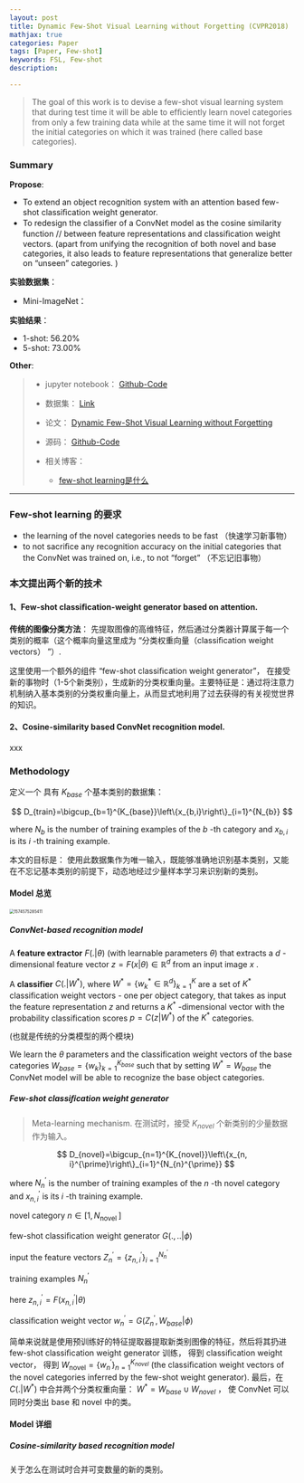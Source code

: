 ```yaml
---
layout: post
title: Dynamic Few-Shot Visual Learning without Forgetting (CVPR2018)
mathjax: true
categories: Paper
tags: [Paper, Few-shot]
keywords: FSL, Few-shot
description: 

---
```


> The goal of this work is to devise a few-shot visual learning system that during test time it will be able to efﬁciently learn novel categories from only a few training data while at the same time it will not forget the initial categories on which it was trained (here called base categories).
>



### Summary

**Propose**: 

- To extend an object recognition system with an attention based few-shot classiﬁcation weight generator.
- To redesign the classiﬁer of a ConvNet model as the cosine similarity function // between feature representations and classiﬁcation weight vectors. (apart from unifying the recognition of both novel and base categories, it also leads to feature representations that generalize better on “unseen” categories. )

**实验数据集**：  

- Mini-ImageNet： 

**实验结果**：

- 1-shot: 56.20%
- 5-shot: 73.00%

**Other**: 

> - jupyter notebook： [Github-Code](https://github.com/HX-idiot/Dynamic-Few-Shot-Visual-Learning-without-Forgetting)  
>
> - 数据集： [Link](https://mega.nz/#!rx0wGQyS!96sFlAr6yyv-9QQPCm5OBFbOm4XSD0t-HlmGaT5GaiE)  
> - 论文： [Dynamic Few-Shot Visual Learning without Forgetting](https://arxiv.org/pdf/1804.09458.pdf)  
> - 源码： [Github-Code](https://github.com/gidariss/FewShotWithoutForgetting)
> - 相关博客：
>   -  [few-shot learning是什么](https://blog.csdn.net/xhw205/article/details/79491649 )

---

### Few-shot learning 的要求

- the learning of the novel categories needs to be fast （快速学习新事物）
- to not sacriﬁce any recognition accuracy on the initial categories that the ConvNet was trained on, i.e., to not “forget”  （不忘记旧事物）

### 本文提出两个新的技术

#### 1、Few-shot classiﬁcation-weight generator based on attention.

**传统的图像分类方法**： 先提取图像的高维特征，然后通过分类器计算属于每一个类别的概率（这个概率向量这里成为 “分类权重向量（classiﬁcation weight vectors） ”）.  

这里使用一个额外的组件 “few-shot classiﬁcation weight generator”， 在接受新的事物时（1-5个新类别），生成新的分类权重向量。主要特征是：通过将注意力机制纳入基本类别的分类权重向量上，从而显式地利用了过去获得的有关视觉世界的知识。

#### 2、Cosine-similarity based ConvNet recognition model.

xxx



### Methodology

定义一个 具有 $K_{base}$ 个基本类别的数据集：    


$$
D_{train}=\bigcup_{b=1}^{K_{base}}\left\{x_{b,i}\right\}_{i=1}^{N_{b}}
$$


where $N_{b}$ is the number of training examples of the $b$ -th category and $x_{b, i}$ is its $i$ -th training example. 

本文的目标是： 使用此数据集作为唯一输入，既能够准确地识别基本类别，又能在不忘记基本类别的前提下，动态地经过少量样本学习来识别新的类别。

#### Model 总览

<img src="https://raw.githubusercontent.com/huangtao36/huangtao36.github.io/master/_posts/2019-11-24-FSL/assets/1574575285411.png" alt="1574575285411" style="zoom:50%;" />

##### ConvNet-based recognition model

A **feature extractor** $F(.| \theta)$ (with learnable parameters  $\theta$) that extracts a $d$ -dimensional feature vector $z=F(x | \theta) \in \mathbb{R}^{d}$ from an input image $x$ .

A **classifier** $C\left(. | W^{*}\right)$, where $W^{*}=\left\{w_{k}^{*} \in \mathbb{R}^{d}\right\}_{k=1}^{K}$ are a set of $K^{*}$ classification weight vectors - one  per object category, that takes as input the feature representation $z$ and returns a $K^{*}$ -dimensional vector with the probability classification scores $p=C\left(z | W^{*}\right)$ of the $K^{*}$ categories. 

(也就是传统的分类模型的两个模块)

We learn the $\theta$ parameters and the classification weight vectors of the base categories $W_{base}=\left\{w_{k}\right\}_{k=1}^{K_{base}}$ such that by setting  $W^{*}=W_{base}$  the ConvNet model will be able to recognize the base object categories.

#####  Few-shot classiﬁcation weight generator

>  Meta-learning mechanism. 在测试时，接受 $K_{novel}$ 个新类别的少量数据作为输入。

$$
D_{novel}=\bigcup_{n=1}^{K_{novel}}\left\{x_{n, i}^{\prime}\right\}_{i=1}^{N_{n}^{\prime}}
$$



where $N_{n}^{\prime}$ is the number of training examples of the $n$ -th novel category and $x_{n, i}^{\prime}$ is its $i$ -th training example.



novel category  $n \in\left[1, N_{\text {novel }}\right]$   

few-shot classiﬁcation weight generator  $G(., . . | \phi)$  

input the feature vectors  $Z_{n}^{\prime}=\left\{z_{n, i}^{\prime}\right\}_{i=1}^{N_{n}^{\prime}}$  

training examples $N_{n}^{\prime}$  

here $z_{n, i}^{\prime}=F\left(x_{n, i}^{\prime} | \theta\right)$   

classiﬁcation weight vector  $w_{n}^{\prime}=G\left(Z_{n}^{\prime}, W_{b a s e} | \phi\right)$    



简单来说就是使用预训练好的特征提取器提取新类别图像的特征，然后将其扔进 few-shot classiﬁcation weight generator 训练， 得到 classiﬁcation weight vector， 得到 $W_{\text {novel}}=\left\{w_{n}^{\prime}\right\}_{n=1}^{K_{n o v e l}}$ (the classiﬁcation weight vectors of the novel categories inferred by the few-shot weight generator).  最后，在 $C\left(. | W^{*}\right)$ 中合并两个分类权重向量： $W^{*}=W_{base} \cup W_{novel}$ ， 使 ConvNet 可以同时分类出 base 和 novel 中的类。



#### Model 详细

##### Cosine-similarity based recognition model

关于怎么在测试时合并可变数量的新的类别。













